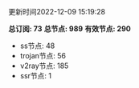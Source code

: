 更新时间2022-12-09 15:19:28

**总订阅: 73**
**总节点: 989**
**有效节点: 290**
- ss节点: 48
- trojan节点: 56
- v2ray节点: 185
- ssr节点: 1
